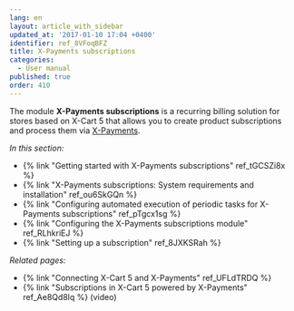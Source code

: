 ```yaml
---
lang: en
layout: article_with_sidebar
updated_at: '2017-01-10 17:04 +0400'
identifier: ref_8VFoqBFZ
title: X-Payments subscriptions
categories:
  - User manual
published: true
order: 410
---
```



The module **X-Payments subscriptions** is a recurring billing solution for stores based on X-Cart 5 that allows you to create product subscriptions and process them via [X-Payments](http://www.x-payments.com/help/Main_Page). 

_In this section:_

*   {% link "Getting started with X-Payments subscriptions" ref_tGCSZi8x %}
*   {% link "X-Payments subscriptions: System requirements and installation" ref_ou6SkGQn %}
*   {% link "Configuring automated execution of periodic tasks for X-Payments subscriptions" ref_pTgcx1sg %}
*   {% link "Configuring the X-Payments subscriptions module" ref_RLhkriEJ %}
*   {% link "Setting up a subscription" ref_8JXKSRah %}

_Related pages:_

*   {% link "Connecting X-Cart 5 and X-Payments" ref_UFLdTRDQ %}
*   {% link "Subscriptions in X-Cart 5 powered by X-Payments" ref_Ae8Qd8lq %} (video)
